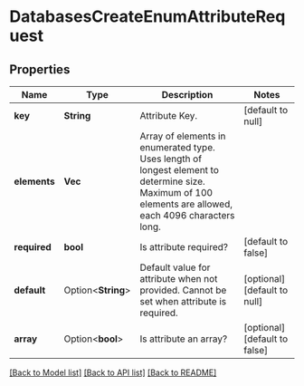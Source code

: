 # DatabasesCreateEnumAttributeRequest

## Properties

Name | Type | Description | Notes
------------ | ------------- | ------------- | -------------
**key** | **String** | Attribute Key. | [default to null]
**elements** | **Vec<String>** | Array of elements in enumerated type. Uses length of longest element to determine size. Maximum of 100 elements are allowed, each 4096 characters long. | 
**required** | **bool** | Is attribute required? | [default to false]
**default** | Option<**String**> | Default value for attribute when not provided. Cannot be set when attribute is required. | [optional][default to null]
**array** | Option<**bool**> | Is attribute an array? | [optional][default to false]

[[Back to Model list]](../README.md#documentation-for-models) [[Back to API list]](../README.md#documentation-for-api-endpoints) [[Back to README]](../README.md)


